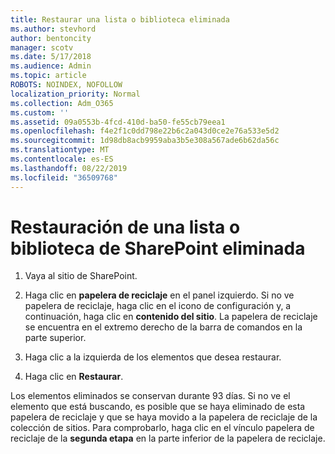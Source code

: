 ```yaml
---
title: Restaurar una lista o biblioteca eliminada
ms.author: stevhord
author: bentoncity
manager: scotv
ms.date: 5/17/2018
ms.audience: Admin
ms.topic: article
ROBOTS: NOINDEX, NOFOLLOW
localization_priority: Normal
ms.collection: Adm_O365
ms.custom: ''
ms.assetid: 09a0553b-4fcd-410d-ba50-fe55cb79eea1
ms.openlocfilehash: f4e2f1c0dd798e22b6c2a043d0ce2e76a533e5d2
ms.sourcegitcommit: 1d98db8acb9959aba3b5e308a567ade6b62da56c
ms.translationtype: MT
ms.contentlocale: es-ES
ms.lasthandoff: 08/22/2019
ms.locfileid: "36509768"
---
```

# <a name="restore-a-deleted-sharepoint-list-or-library"></a>Restauración de una lista o biblioteca de SharePoint eliminada

1. Vaya al sitio de SharePoint.
    
2. Haga clic en **papelera de reciclaje** en el panel izquierdo. Si no ve papelera de reciclaje, haga clic en el icono de configuración y, a continuación, haga clic en **contenido del sitio**. La papelera de reciclaje se encuentra en el extremo derecho de la barra de comandos en la parte superior.
    
3. Haga clic a la izquierda de los elementos que desea restaurar.
    
4. Haga clic en **Restaurar**.
    
Los elementos eliminados se conservan durante 93 días. Si no ve el elemento que está buscando, es posible que se haya eliminado de esta papelera de reciclaje y que se haya movido a la papelera de reciclaje de la colección de sitios. Para comprobarlo, haga clic en el vínculo papelera de reciclaje de la **segunda etapa** en la parte inferior de la papelera de reciclaje. 
  

